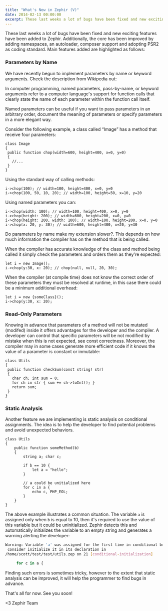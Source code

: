 ```yaml
---
title: "What's New in Zephir (V)"
date: 2014-02-13 00:00:00
excerpt: These last weeks a lot of bugs have been fixed and new exciting features have been added to Zephir. Additionally, the core has been improved by adding namespaces, an autoloader, composer support and adopting PSR2 as coding standard...
---
```


These last weeks a lot of bugs have been fixed and new exciting features have been added to Zephir. Additionally, the core has been improved by adding namespaces, an autoloader, composer support and adopting PSR2 as coding standard. Main features added are highlighted as follows:

### Parameters by Name
We have recently begun to implement parameters by name or keyword arguments. Check the description from Wikipedia out:

In computer programming, named parameters, pass-by-name, or keyword arguments refer to a computer language's support for function calls that clearly state the name of each parameter within the function call itself.

Named parameters can be useful if you want to pass parameters in an arbitrary order, document the meaning of parameters or specify parameters in a more elegant way.

Consider the following example, a class called “Image” has a method that receive four parameters:

```zep
class Image
{
 public function chop(width=600, height=400, x=0, y=0)
 {
   //...
 }
}
```

Using the standard way of calling methods:

```zep
i->chop(100); // width=100, height=400, x=0, y=0
i->chop(100, 50, 10, 20); // width=100, height=50, x=10, y=20
```

Using named parameters you can:

```zep
i->chop(width: 100); // width=100, height=400, x=0, y=0
i->chop(height: 200); // width=600, height=200, x=0, y=0
i->chop(height: 200, width: 100); // width=100, height=200, x=0, y=0
i->chop(x: 20, y: 30); // width=600, height=400, x=20, y=30
```

Do parameters by name make my extension slower?. This depends on how much information the compiler has on the method that is being called.

When the compiler has accurate knowledge of the class and method being called it simply check the parameters and orders them as they're expected:

```zep
let i = new Image();
i->chop(y:30, x: 20); // chop(null, null, 20, 30);
```

When the compiler (at compile time) does not know the correct order of these parameters they must be resolved at runtime, in this case there could be a minimum additional overhead:

```zep
let i = new {someClass}();
i->chop(y:30, x: 20);
```

### Read-Only Parameters
Knowing in advance that parameters of a method will not be mutated (modifed) inside it offers advantages for the developer and the compiler. A developer can control that specific parameters will be not modified by mistake when this is not expected, see const correctness. Moreover, the compiler may in some cases generate more efficient code if it knows the value of a parameter is constant or inmutable:

```zep
class Utils
{
 public function checkSum(const string! str)
 {
   char ch; int sum = 0;
   for ch in str { sum += ch->toInt(); }
   return sum;
 }
}
```

### Static Analysis
Another feature we are implementing is static analysis on conditional assignments. The idea is to help the developer to find potential problems and avoid unexpected behaviors.

```zep
class Utils
{
	public function someMethod(b)
	{
		string a; char c;

		if b == 10 {
			let a = "hello";
		}
	
		// a could be unitialized here
		for c in a {
			echo c, PHP_EOL;
		}
	}
}
```

The above example illustrates a common situation. The variable `a` is assigned only when `b` is equal to 10, then it's required to use the value of this variable but it could be uninitialized. Zephir detects this and automatically initializes the variable to an empty string and generates a warning alerting the developer:

```sh
Warning: Variable 'a' was assigned for the first time in conditional branch,
 consider initialize it in its declaration in 
/home/scott/test/test/utils.zep on 21 [conditional-initialization]

     for c in a {
```

Finding such errors is sometimes tricky, however to the extent that static analysis can be improved, it will help the programmer to find bugs in advance.

That's all for now. See you soon!


<3 Zephir Team